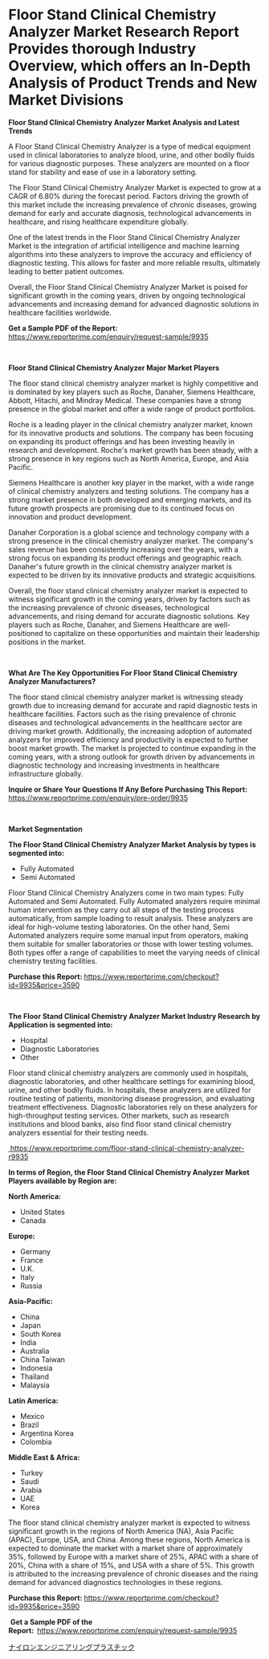 <p><h1>Floor Stand Clinical Chemistry Analyzer Market Research Report Provides thorough Industry Overview, which offers an In-Depth Analysis of Product Trends and New Market Divisions</h1></p><p><strong>Floor Stand Clinical Chemistry Analyzer Market Analysis and Latest Trends</strong></p>
<p><p>A Floor Stand Clinical Chemistry Analyzer is a type of medical equipment used in clinical laboratories to analyze blood, urine, and other bodily fluids for various diagnostic purposes. These analyzers are mounted on a floor stand for stability and ease of use in a laboratory setting.</p><p>The Floor Stand Clinical Chemistry Analyzer Market is expected to grow at a CAGR of 6.80% during the forecast period. Factors driving the growth of this market include the increasing prevalence of chronic diseases, growing demand for early and accurate diagnosis, technological advancements in healthcare, and rising healthcare expenditure globally.</p><p>One of the latest trends in the Floor Stand Clinical Chemistry Analyzer Market is the integration of artificial intelligence and machine learning algorithms into these analyzers to improve the accuracy and efficiency of diagnostic testing. This allows for faster and more reliable results, ultimately leading to better patient outcomes.</p><p>Overall, the Floor Stand Clinical Chemistry Analyzer Market is poised for significant growth in the coming years, driven by ongoing technological advancements and increasing demand for advanced diagnostic solutions in healthcare facilities worldwide.</p></p>
<p><strong>Get a Sample PDF of the Report:&nbsp;</strong> <a href="https://www.reportprime.com/enquiry/request-sample/9935">https://www.reportprime.com/enquiry/request-sample/9935</a></p>
<p>&nbsp;</p>
<p><strong>Floor Stand Clinical Chemistry Analyzer Major Market Players</strong></p>
<p><p>The floor stand clinical chemistry analyzer market is highly competitive and is dominated by key players such as Roche, Danaher, Siemens Healthcare, Abbott, Hitachi, and Mindray Medical. These companies have a strong presence in the global market and offer a wide range of product portfolios.</p><p>Roche is a leading player in the clinical chemistry analyzer market, known for its innovative products and solutions. The company has been focusing on expanding its product offerings and has been investing heavily in research and development. Roche's market growth has been steady, with a strong presence in key regions such as North America, Europe, and Asia Pacific.</p><p>Siemens Healthcare is another key player in the market, with a wide range of clinical chemistry analyzers and testing solutions. The company has a strong market presence in both developed and emerging markets, and its future growth prospects are promising due to its continued focus on innovation and product development.</p><p>Danaher Corporation is a global science and technology company with a strong presence in the clinical chemistry analyzer market. The company's sales revenue has been consistently increasing over the years, with a strong focus on expanding its product offerings and geographic reach. Danaher's future growth in the clinical chemistry analyzer market is expected to be driven by its innovative products and strategic acquisitions.</p><p>Overall, the floor stand clinical chemistry analyzer market is expected to witness significant growth in the coming years, driven by factors such as the increasing prevalence of chronic diseases, technological advancements, and rising demand for accurate diagnostic solutions. Key players such as Roche, Danaher, and Siemens Healthcare are well-positioned to capitalize on these opportunities and maintain their leadership positions in the market.</p></p>
<p>&nbsp;</p>
<p><strong>What Are The Key Opportunities For Floor Stand Clinical Chemistry Analyzer Manufacturers?</strong></p>
<p><p>The floor stand clinical chemistry analyzer market is witnessing steady growth due to increasing demand for accurate and rapid diagnostic tests in healthcare facilities. Factors such as the rising prevalence of chronic diseases and technological advancements in the healthcare sector are driving market growth. Additionally, the increasing adoption of automated analyzers for improved efficiency and productivity is expected to further boost market growth. The market is projected to continue expanding in the coming years, with a strong outlook for growth driven by advancements in diagnostic technology and increasing investments in healthcare infrastructure globally.</p></p>
<p><strong>Inquire or Share Your Questions If Any Before Purchasing This Report:</strong> <a href="https://www.reportprime.com/enquiry/pre-order/9935">https://www.reportprime.com/enquiry/pre-order/9935</a></p>
<p>&nbsp;</p>
<p><strong>Market Segmentation</strong></p>
<p><strong>The Floor Stand Clinical Chemistry Analyzer Market Analysis by types is segmented into:</strong></p>
<p><ul><li>Fully Automated</li><li>Semi Automated</li></ul></p>
<p><p>Floor Stand Clinical Chemistry Analyzers come in two main types: Fully Automated and Semi Automated. Fully Automated analyzers require minimal human intervention as they carry out all steps of the testing process automatically, from sample loading to result analysis. These analyzers are ideal for high-volume testing laboratories. On the other hand, Semi Automated analyzers require some manual input from operators, making them suitable for smaller laboratories or those with lower testing volumes. Both types offer a range of capabilities to meet the varying needs of clinical chemistry testing facilities.</p></p>
<p><strong>Purchase this Report:&nbsp;</strong><a href="https://www.reportprime.com/checkout?id=9935&price=3590">https://www.reportprime.com/checkout?id=9935&price=3590</a></p>
<p>&nbsp;</p>
<p><strong>The Floor Stand Clinical Chemistry Analyzer Market Industry Research by Application is segmented into:</strong></p>
<p><ul><li>Hospital</li><li>Diagnostic Laboratories</li><li>Other</li></ul></p>
<p><p>Floor stand clinical chemistry analyzers are commonly used in hospitals, diagnostic laboratories, and other healthcare settings for examining blood, urine, and other bodily fluids. In hospitals, these analyzers are utilized for routine testing of patients, monitoring disease progression, and evaluating treatment effectiveness. Diagnostic laboratories rely on these analyzers for high-throughput testing services. Other markets, such as research institutions and blood banks, also find floor stand clinical chemistry analyzers essential for their testing needs.</p></p>
<p><a href="https://www.reportprime.com/floor-stand-clinical-chemistry-analyzer-r9935">&nbsp;https://www.reportprime.com/floor-stand-clinical-chemistry-analyzer-r9935</a></p>
<p><strong>In terms of Region, the Floor Stand Clinical Chemistry Analyzer Market Players available by Region are:</strong></p>
<p>
    <p> <strong> North America: </strong>
        <ul>
            <li>United States</li>
            <li>Canada</li>
        </ul>
        </p> 
    <p> <strong> Europe: </strong>
        <ul>
            <li>Germany</li>
            <li>France</li>
            <li>U.K.</li>
            <li>Italy</li>
            <li>Russia</li>
        </ul>
        </p> 
    <p> <strong> Asia-Pacific: </strong>
        <ul>
            <li>China</li>
            <li>Japan</li>
            <li>South Korea</li>
            <li>India</li>
            <li>Australia</li>
            <li>China Taiwan</li>
            <li>Indonesia</li>
            <li>Thailand</li>
            <li>Malaysia</li>
        </ul>
        </p> 
    <p> <strong> Latin America: </strong>
        <ul>
            <li>Mexico</li>
            <li>Brazil</li>
            <li>Argentina Korea</li>
            <li>Colombia</li>
        </ul>
        </p> 
    <p> <strong> Middle East & Africa: </strong>
        <ul>
            <li>Turkey</li>
            <li>Saudi</li>
            <li>Arabia</li>
            <li>UAE</li>
            <li>Korea</li>
        </ul>
    </p>
    </p>
<p><p>The floor stand clinical chemistry analyzer market is expected to witness significant growth in the regions of North America (NA), Asia Pacific (APAC), Europe, USA, and China. Among these regions, North America is expected to dominate the market with a market share of approximately 35%, followed by Europe with a market share of 25%, APAC with a share of 20%, China with a share of 15%, and USA with a share of 5%. This growth is attributed to the increasing prevalence of chronic diseases and the rising demand for advanced diagnostics technologies in these regions.</p></p>
<p><strong>Purchase this Report: </strong><a href="https://www.reportprime.com/checkout?id=9935&price=3590">https://www.reportprime.com/checkout?id=9935&price=3590</a></p>
<p>&nbsp;<strong>Get a Sample PDF of the Report:&nbsp;&nbsp;</strong><a href="https://www.reportprime.com/enquiry/request-sample/9935">https://www.reportprime.com/enquiry/request-sample/9935</a></p>
<p><strong></strong></p>
<p><p><a href="https://github.com/oqoeusbvpadwjs08/Market-Research-Report-List-1/blob/main/322927023880.md">ナイロンエンジニアリングプラスチック</a></p></p>